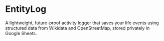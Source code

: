 # EntityLog
A lightweight, future-proof activity logger that saves your life events using structured data from Wikidata and OpenStreetMap, stored privately in Google Sheets.
